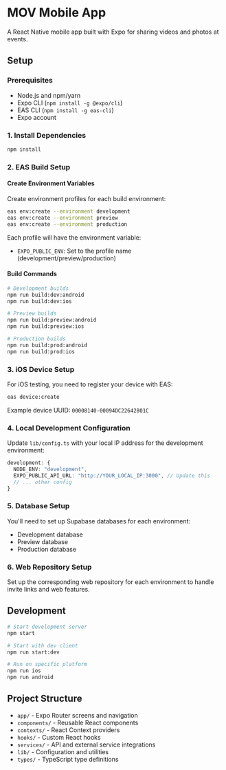 # MOV Mobile App

A React Native mobile app built with Expo for sharing videos and photos at events.

## Setup

### Prerequisites

- Node.js and npm/yarn
- Expo CLI (`npm install -g @expo/cli`)
- EAS CLI (`npm install -g eas-cli`)
- Expo account

### 1. Install Dependencies

```bash
npm install
```

### 2. EAS Build Setup

#### Create Environment Variables

Create environment profiles for each build environment:

```bash
eas env:create --environment development
eas env:create --environment preview
eas env:create --environment production
```

Each profile will have the environment variable:

- `EXPO_PUBLIC_ENV`: Set to the profile name (development/preview/production)

#### Build Commands

```bash
# Development builds
npm run build:dev:android
npm run build:dev:ios

# Preview builds
npm run build:preview:android
npm run build:preview:ios

# Production builds
npm run build:prod:android
npm run build:prod:ios
```

### 3. iOS Device Setup

For iOS testing, you need to register your device with EAS:

```bash
eas device:create
```

Example device UUID: `00008140-00094DC22642801C`

### 4. Local Development Configuration

Update `lib/config.ts` with your local IP address for the development environment:

```typescript
development: {
  NODE_ENV: "development",
  EXPO_PUBLIC_API_URL: "http://YOUR_LOCAL_IP:3000", // Update this
  // ... other config
}
```

### 5. Database Setup

You'll need to set up Supabase databases for each environment:

- Development database
- Preview database
- Production database

### 6. Web Repository Setup

Set up the corresponding web repository for each environment to handle invite links and web features.

## Development

```bash
# Start development server
npm start

# Start with dev client
npm run start:dev

# Run on specific platform
npm run ios
npm run android
```

## Project Structure

- `app/` - Expo Router screens and navigation
- `components/` - Reusable React components
- `contexts/` - React Context providers
- `hooks/` - Custom React hooks
- `services/` - API and external service integrations
- `lib/` - Configuration and utilities
- `types/` - TypeScript type definitions
